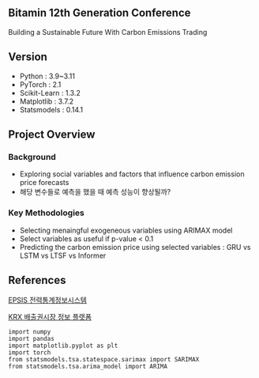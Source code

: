 ## Bitamin 12th Generation Conference

Building a Sustainable Future With Carbon Emissions Trading

## Version
- Python : 3.9~3.11
- PyTorch : 2.1
- Scikit-Learn : 1.3.2
- Matplotlib : 3.7.2
- Statsmodels : 0.14.1

## Project Overview
### Background
- Exploring social variables and factors that influence carbon emission price forecasts
- 해당 변수들로 예측을 했을 때 예측 성능이 향상될까?

### Key Methodologies
- Selecting menaingful exogeneous variables using ARIMAX model
- Select variables as useful if p-value < 0.1
- Predicting the carbon emission price using selected variables : GRU vs LSTM vs LTSF vs Informer

## References
<a href = "https://epsis.kpx.or.kr/epsisnew/">EPSIS 전력통계정보시스템</a>

<a href = "https://ets.krx.co.kr/contents/ETS/03/03010000/ETS03010000.jsp">KRX 배출권시장 정보 플랫폼</a>

```
import numpy
import pandas
import matplotlib.pyplot as plt
import torch
from statsmodels.tsa.statespace.sarimax import SARIMAX
from statsmodels.tsa.arima_model import ARIMA
```

  
  


